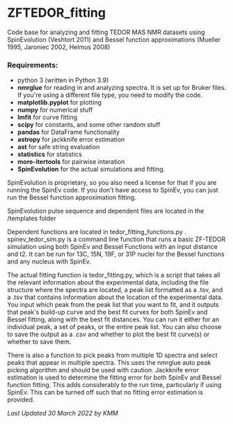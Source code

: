 # ZFTEDOR_fitting

Code base for analyzing and fitting TEDOR MAS NMR datasets using SpinEvolution (Veshtort 2011) and Bessel function approximations (Mueller 1995, Jaroniec 2002, Helmus 2008)

### Requirements:
* python 3 (written in Python 3.9)
* **nmrglue** for reading in and analyzing spectra. It is set up for Bruker files. If you're using a different file type, you need to 
modify the code.
* **matplotlib.pyplot** for plotting
* **numpy** for numerical stuff
* **lmfit** for curve fitting
* **scipy** for constants, and some other random stuff
* **pandas** for DataFrame functionality
* **astropy** for jackknife error estimation
* **ast** for safe string evaluation
* **statistics** for statistics
* **more-itertools** for pairwise interation 
* **SpinEvolution** for the actual simulations and fitting.

SpinEvolution is proprietary, so you also need a license for that if you are running the SpinEv code. If you don't have
access to SpinEv, you can just run the Bessel function approximation fitting. 

SpinEvolution pulse sequence and dependent files are located in the /templates folder

Dependent functions are located in tedor_fitting_functions.py . spinev_tedor_sim.py
is a command line function that runs a basic ZF-TEDOR simulation using both SpinEv and Bessel Functions with an
input distance and t2. It can be run for 13C, 15N, 19F, or 31P nuclei for the Bessel functions and any nucleus with
SpinEv. 

The actual fitting function is tedor_fitting.py, which is a script that takes all the relevant information about
the experimental data, including the file structure where the spectra are located, a peak list formatted as a .tsv, and a .tsv
that contains information about the location of the experimental data. You input which 
peak from the peak list that you want to fit, and it outputs that peak's build-up curve and the best fit curves 
for both SpinEv and Bessel fitting, along with the best fit distances. You can run it either for an individual peak,
a set of peaks, or the entire peak list. You can also choose to save the output as a .csv and whether to
plot the best fit curve(s) or whether to save them. 

There is also a function to pick peaks from multiple 1D spectra and select peaks that appear in multiple spectra.
This uses the nmrglue auto peak picking algorithm and should be used with caution. Jackknife error estimation is used to
determine the fitting error for both SpinEv and Bessel function fitting. This adds considerably to the run time, particularly
if using SpinEv. This can be turned off such that no fitting error estimation is provided.

*Last Updated 30 March 2022 by KMM*

